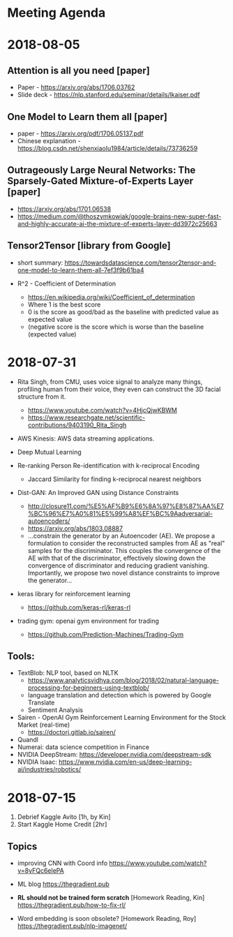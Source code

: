 Meeting Agenda
==============

2018-08-05
==========

Attention is all you need [paper]
------------------------
- Paper - https://arxiv.org/abs/1706.03762
- Slide deck - https://nlp.stanford.edu/seminar/details/lkaiser.pdf

One Model to Learn them all [paper]
---------------------------
- paper - https://arxiv.org/pdf/1706.05137.pdf
- Chinese explanation - https://blog.csdn.net/shenxiaolu1984/article/details/73736259

Outrageously Large Neural Networks: The Sparsely-Gated Mixture-of-Experts Layer [paper]
--------------------------
- https://arxiv.org/abs/1701.06538
- https://medium.com/@thoszymkowiak/google-brains-new-super-fast-and-highly-accurate-ai-the-mixture-of-experts-layer-dd3972c25663

Tensor2Tensor [library from Google]
-------------
- short summary: https://towardsdatascience.com/tensor2tensor-and-one-model-to-learn-them-all-7ef3f9b61ba4




- R^2 - Coefficient of Determination
  - https://en.wikipedia.org/wiki/Coefficient_of_determination
  - Where 1 is the best score
  - 0 is the score as good/bad as the baseline with predicted value as expected value
  - (negative score is the score which is worse than the baseline (expected value)
  



2018-07-31
===========
- Rita Singh, from CMU, uses voice signal to analyze many things, profiling human from their voice, they even can construct the 3D facial structure from it.
  - https://www.youtube.com/watch?v=4HjcQjwKBWM
  - https://www.researchgate.net/scientific-contributions/9403190_Rita_Singh
- AWS Kinesis: AWS data streaming applications.
- Deep Mutual Learning
- Re-ranking Person Re-identification with k-reciprocal Encoding
  - Jaccard Similarity for finding k-reciprocal nearest neighbors
- Dist-GAN: An Improved GAN using Distance Constraints
  - http://closure11.com/%E5%AF%B9%E6%8A%97%E8%87%AA%E7%BC%96%E7%A0%81%E5%99%A8%EF%BC%9Aadversarial-autoencoders/
  - https://arxiv.org/abs/1803.08887
  - ...constrain the generator by an Autoencoder (AE). We propose a formulation to consider the reconstructed samples from AE as "real" samples for the discriminator. This couples the convergence of the AE with that of the discriminator, effectively slowing down the convergence of discriminator and reducing gradient vanishing. Importantly, we propose two novel distance constraints to improve the generator...

- keras library for reinforcement learning
  - https://github.com/keras-rl/keras-rl
  
- trading gym: openai gym environment for trading
  - https://github.com/Prediction-Machines/Trading-Gym

Tools:
-----
- TextBlob: NLP tool, based on NLTK
  - https://www.analyticsvidhya.com/blog/2018/02/natural-language-processing-for-beginners-using-textblob/
  - language translation and detection which is powered by Google Translate
  - Sentiment Analysis
- Sairen - OpenAI Gym Reinforcement Learning Environment for the Stock Market (real-time)
  - https://doctorj.gitlab.io/sairen/
- Quandl
- Numerai: data science competition in Finance
- NVIDIA DeepStream: https://developer.nvidia.com/deepstream-sdk
- NVIDIA Isaac: https://www.nvidia.com/en-us/deep-learning-ai/industries/robotics/


2018-07-15
==========

1. Debrief Kaggle Avito [1h, by Kin]
2. Start Kaggle Home Credit [2hr]

Topics
------
- improving CNN with Coord info 
https://www.youtube.com/watch?v=8yFQc6elePA

- ML blog
https://thegradient.pub

- **RL should not be trained form scratch** [Homework Reading, Kin]
https://thegradient.pub/how-to-fix-rl/
  

- Word embedding is soon obsolete? [Homework Reading, Roy]
https://thegradient.pub/nlp-imagenet/
